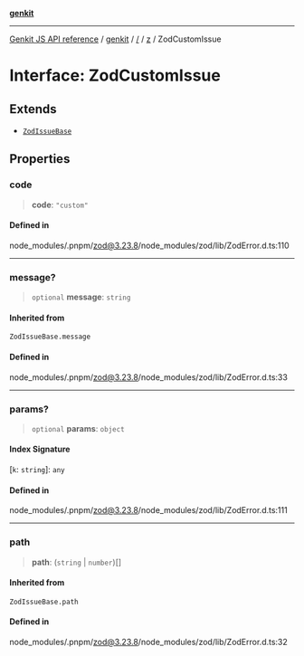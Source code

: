 [**genkit**](../../../README.md)

***

[Genkit JS API reference](../../../../README.md) / [genkit](../../../README.md) / [/](../../../README.md) / [z](../README.md) / ZodCustomIssue

# Interface: ZodCustomIssue

## Extends

- [`ZodIssueBase`](../type-aliases/ZodIssueBase.md)

## Properties

### code

> **code**: `"custom"`

#### Defined in

node\_modules/.pnpm/zod@3.23.8/node\_modules/zod/lib/ZodError.d.ts:110

***

### message?

> `optional` **message**: `string`

#### Inherited from

`ZodIssueBase.message`

#### Defined in

node\_modules/.pnpm/zod@3.23.8/node\_modules/zod/lib/ZodError.d.ts:33

***

### params?

> `optional` **params**: `object`

#### Index Signature

 \[`k`: `string`\]: `any`

#### Defined in

node\_modules/.pnpm/zod@3.23.8/node\_modules/zod/lib/ZodError.d.ts:111

***

### path

> **path**: (`string` \| `number`)[]

#### Inherited from

`ZodIssueBase.path`

#### Defined in

node\_modules/.pnpm/zod@3.23.8/node\_modules/zod/lib/ZodError.d.ts:32
